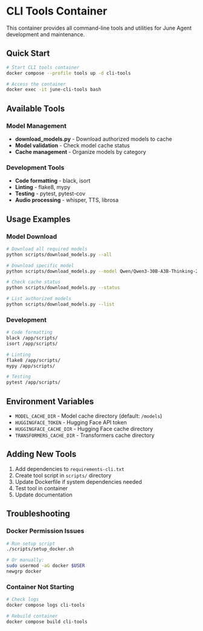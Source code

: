 # CLI Tools Container

This container provides all command-line tools and utilities for June Agent development and maintenance.

## Quick Start

```bash
# Start CLI tools container
docker compose --profile tools up -d cli-tools

# Access the container
docker exec -it june-cli-tools bash
```

## Available Tools

### Model Management
- **download_models.py** - Download authorized models to cache
- **Model validation** - Check model cache status
- **Cache management** - Organize models by category

### Development Tools
- **Code formatting** - black, isort
- **Linting** - flake8, mypy
- **Testing** - pytest, pytest-cov
- **Audio processing** - whisper, TTS, librosa

## Usage Examples

### Model Download
```bash
# Download all required models
python scripts/download_models.py --all

# Download specific model
python scripts/download_models.py --model Qwen/Qwen3-30B-A3B-Thinking-2507

# Check cache status
python scripts/download_models.py --status

# List authorized models
python scripts/download_models.py --list
```

### Development
```bash
# Code formatting
black /app/scripts/
isort /app/scripts/

# Linting
flake8 /app/scripts/
mypy /app/scripts/

# Testing
pytest /app/scripts/
```

## Environment Variables

- `MODEL_CACHE_DIR` - Model cache directory (default: `/models`)
- `HUGGINGFACE_TOKEN` - Hugging Face API token
- `HUGGINGFACE_CACHE_DIR` - Hugging Face cache directory
- `TRANSFORMERS_CACHE_DIR` - Transformers cache directory

## Adding New Tools

1. Add dependencies to `requirements-cli.txt`
2. Create tool script in `scripts/` directory
3. Update Dockerfile if system dependencies needed
4. Test tool in container
5. Update documentation

## Troubleshooting

### Docker Permission Issues
```bash
# Run setup script
./scripts/setup_docker.sh

# Or manually:
sudo usermod -aG docker $USER
newgrp docker
```

### Container Not Starting
```bash
# Check logs
docker compose logs cli-tools

# Rebuild container
docker compose build cli-tools
```

